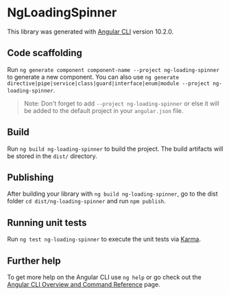 # NgLoadingSpinner

This library was generated with [Angular CLI](https://github.com/angular/angular-cli) version 10.2.0.

## Code scaffolding

Run `ng generate component component-name --project ng-loading-spinner` to generate a new component. You can also use `ng generate directive|pipe|service|class|guard|interface|enum|module --project ng-loading-spinner`.
> Note: Don't forget to add `--project ng-loading-spinner` or else it will be added to the default project in your `angular.json` file. 

## Build

Run `ng build ng-loading-spinner` to build the project. The build artifacts will be stored in the `dist/` directory.

## Publishing

After building your library with `ng build ng-loading-spinner`, go to the dist folder `cd dist/ng-loading-spinner` and run `npm publish`.

## Running unit tests

Run `ng test ng-loading-spinner` to execute the unit tests via [Karma](https://karma-runner.github.io).

## Further help

To get more help on the Angular CLI use `ng help` or go check out the [Angular CLI Overview and Command Reference](https://angular.io/cli) page.
